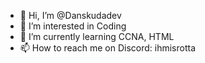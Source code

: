 - 👋 Hi, I’m @Danskudadev
- 👀 I’m interested in Coding
- 🌱 I’m currently learning CCNA, HTML
- 📫 How to reach me on Discord: ihmisrotta

<!---
Danskudadev/Danskudadev is a ✨ special ✨ repository because its `README.md` (this file) appears on your GitHub profile.
You can click the Preview link to take a look at your changes.
--->
